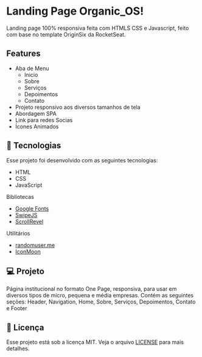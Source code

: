 # Landing Page Organic_OS!

Landing page 100% responsiva feita com HTMLS CSS e Javascript, feito com base no template OriginSix da RocketSeat.

## Features
- Aba de Menu
    - Inicio
    - Sobre
    - Serviços
    - Depoimentos
    - Contato
- Projeto responsivo aos diversos tamanhos de tela
- Abordagem SPA
- Link para redes Socias
- Ícones Animados


## 🚀 Tecnologias

Esse projeto foi desenvolvido com as seguintes tecnologias:

- HTML
- CSS
- JavaScript

Bibliotecas

- [Google Fonts](https://fonts.google.com/)
- [SwipeJS](https://github.com/nolimits4web/Swiper)
- [ScrollRevel](https://scrollrevealjs.org)

Utilitários

- [randomuser.me](https://randomuser.me/photos)
- [IconMoon](https://icomoon.io/app/#/select)

## 💻 Projeto

 Página institucional no formato One Page, responsiva, para usar em diversos tipos de micro, pequena e média empresas. Contém as seguintes seções: Header, Navigation, Home, Sobre, Serviços, Depoimentos, Contato e Footer


## 📝 Licença

Esse projeto está sob a licença MIT. Veja o arquivo [LICENSE](.github/LICENSE.md) para mais detalhes.